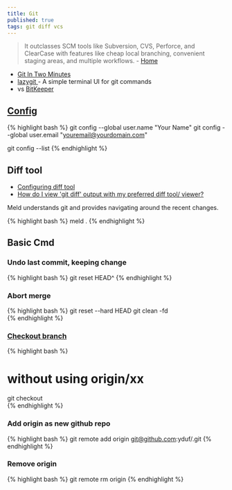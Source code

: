 ```yaml
---
title: Git
published: true
tags: git diff vcs
---
```

> It outclasses SCM tools like Subversion, CVS, Perforce, and ClearCase with features like cheap local branching, convenient staging areas, and multiple workflows. - [Home](https://git-scm.com/)

- [Git In Two Minutes ](https://news.ycombinator.com/item?id=32370234)
- [lazygit ](https://github.com/jesseduffield/lazygit/releases) - A simple terminal UI for git commands
- vs [BitKeeper](https://en.wikipedia.org/wiki/BitKeeper)

## [Config](https://linuxize.com/post/how-to-configure-git-username-and-email/)
{% highlight bash %}
git config --global user.name "Your Name"
git config --global user.email "youremail@yourdomain.com"

git config --list
{% endhighlight %}

## Diff tool
- [Configuring diff tool](https://stackoverflow.com/questions/6412516/configuring-diff-tool-with-gitconfig)
- [How do I view 'git diff' output with my preferred diff tool/ viewer?](https://stackoverflow.com/questions/255202/how-do-i-view-git-diff-output-with-my-preferred-diff-tool-viewer)

Meld understands git and provides navigating around the recent changes.

{% highlight bash %}
meld .
{% endhighlight %}

## Basic Cmd

### Undo last commit, keeping change

{% highlight bash %}
git reset HEAD^
{% endhighlight %}

### Abort merge

{% highlight bash %}
git reset --hard HEAD
git clean -fd  
{% endhighlight %}

### [Checkout branch](https://stackoverflow.com/questions/1783405/how-do-i-check-out-a-remote-git-branch/1787014#1787014)

{% highlight bash %}
# without using origin/xx
git checkout <branch from above>    
{% endhighlight %}

### Add origin as new github repo  

{% highlight bash %}
git remote add origin git@github.com:yduf/<repo>.git
{% endhighlight %}

### Remove origin
  
{% highlight bash %}
git remote rm origin
{% endhighlight %}
